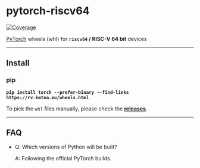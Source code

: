 # pytorch-riscv64

[![Coverage](https://shields.io/badge/python-3.8%20%7C%203.9%20%7C%203.10%20%7C%203.11-blue)](https://github.com/KumaTea/pytorch-riscv64/releases)

[PyTorch](https://github.com/pytorch/pytorch)
wheels (whl)
for **`riscv64` / RISC-V 64 bit** devices

---

## Install

### pip

**`pip install torch --prefer-binary --find-links https://rv.kmtea.eu/wheels.html`**

To pick the `whl` files manually, please check the **[releases](https://github.com/KumaTea/pytorch-riscv64/releases)**.

---

## FAQ

* Q: Which versions of Python will be built?

  A: Following the official PyTorch builds.
